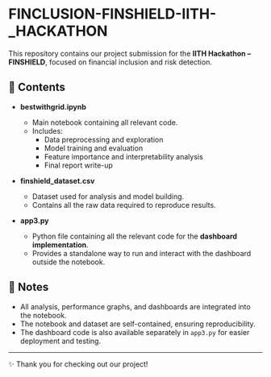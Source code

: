 # FINCLUSION-FINSHIELD-IITH-_HACKATHON

This repository contains our project submission for the **IITH Hackathon – FINSHIELD**, focused on financial inclusion and risk detection.  

## 📂 Contents
- **bestwithgrid.ipynb**  
  - Main notebook containing all relevant code.  
  - Includes:
    - Data preprocessing and exploration  
    - Model training and evaluation  
    - Feature importance and interpretability analysis  
    - Final report write-up   

- **finshield_dataset.csv**  
  - Dataset used for analysis and model building.  
  - Contains all the raw data required to reproduce results.  

- **app3.py**  
  - Python file containing all the relevant code for the **dashboard implementation**.  
  - Provides a standalone way to run and interact with the dashboard outside the notebook.  

## 📝 Notes
- All analysis, performance graphs, and dashboards are integrated into the notebook.  
- The notebook and dataset are self-contained, ensuring reproducibility.  
- The dashboard code is also available separately in `app3.py` for easier deployment and testing.  

---

✨ Thank you for checking out our project!
